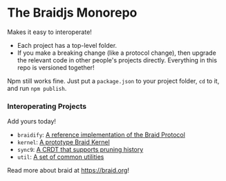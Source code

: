 # The Braidjs Monorepo

Makes it easy to interoperate!

  - Each project has a top-level folder.
  - If you make a breaking change (like a protocol change), then upgrade the
    relevant code in other people's projects directly.  Everything in this
    repo is versioned together!

Npm still works fine.  Just put a `package.json` to your project folder, `cd`
to it, and run `npm publish`.


### Interoperating Projects

Add yours today!

 - `braidify`: [A reference implementation of the Braid Protocol](/braid-org/braidjs/tree/master/braidify)
 - `kernel`: [A prototype Braid Kernel](/braid-org/braidjs/tree/master/kernel)
 - `sync9`: [A CRDT that supports pruning history](/braid-org/braidjs/tree/master/sync9)
 - `util`: [A set of common utilities](braid-org/braidjs/tree/master/util)

Read more about braid at https://braid.org!

